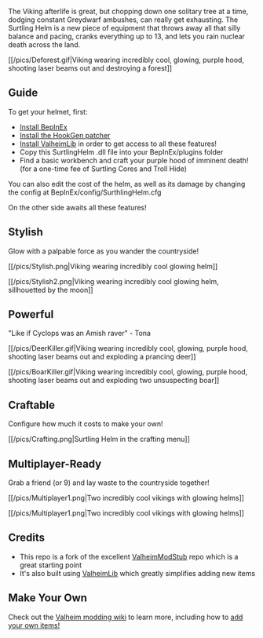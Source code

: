 The Viking afterlife is great, but chopping down one solitary tree at a time, dodging constant Greydwarf ambushes, can really get exhausting. The Surtling Helm is a new piece of equipment that throws away all that silly balance and pacing, cranks everything up to 13, and lets you rain nuclear death across the land.

[[/pics/Deforest.gif|Viking wearing incredibly cool, glowing, purple hood, shooting laser beams out and destroying a forest]]

## Guide

To get your helmet, first:

* [Install BepInEx](https://valheim.thunderstore.io/package/denikson/BepInExPack_Valheim/)
* [Install the HookGen patcher](https://valheim.thunderstore.io/package/ValheimModding/HookGenPatcher/)
* [Install ValheimLib](https://valheim.thunderstore.io/package/ValheimModding/ValheimLib/) in order to get access to all these features!
* Copy this SurtlingHelm .dll file into your BepInEx/plugins folder
* Find a basic workbench and craft your purple hood of imminent death! (for a one-time fee of Surtling Cores and Troll Hide)

You can also edit the cost of the helm, as well as its damage by changing the config at BepInEx/config/SurthlingHelm.cfg

On the other side awaits all these features!

## Stylish

Glow with a palpable force as you wander the countryside!

[[/pics/Stylish.png|Viking wearing incredibly cool glowing helm]]

[[/pics/Stylish2.png|Viking wearing incredibly cool glowing helm, sillhouetted by the moon]]

## Powerful

"Like if Cyclops was an Amish raver" - Tona

[[/pics/DeerKiller.gif|Viking wearing incredibly cool, glowing, purple hood, shooting laser beams out and exploding a prancing deer]]

[[/pics/BoarKiller.gif|Viking wearing incredibly cool, glowing, purple hood, shooting laser beams out and exploding two unsuspecting boar]]

## Craftable

Configure how much it costs to make your own!

[[/pics/Crafting.png|Surtling Helm in the crafting menu]]

## Multiplayer-Ready

Grab a friend (or 9) and lay waste to the countryside together!

[[/pics/Multiplayer1.png|Two incredibly cool vikings with glowing helms]]

[[/pics/Multiplayer1.png|Two incredibly cool vikings with glowing helms]]

## Credits

* This repo is a fork of the excellent [ValheimModStub](https://github.com/sirskunkalot/ValheimModStub) repo which is a great starting point
* It's also built using [ValheimLib](https://github.com/Valheim-Modding/ValheimLib) which greatly simplifies adding new items

## Make Your Own

Check out the [Valheim modding wiki](https://github.com/Valheim-Modding/Wiki/wiki) to learn more, including how to [add your own items!](https://github.com/Valheim-Modding/Wiki/wiki/Custom-Item-and-Recipe-Creation)
